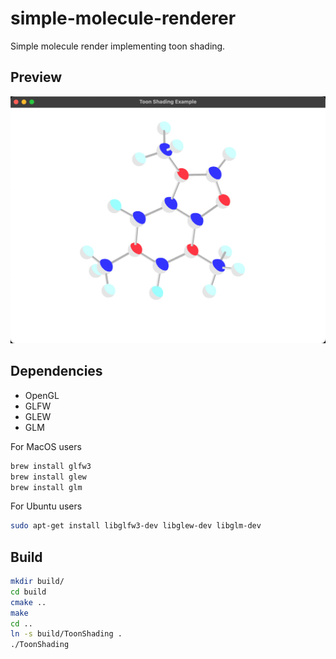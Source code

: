 # simple-molecule-renderer

Simple molecule render implementing toon shading.

## Preview

![Preview image](asset/preview.png "Preview image")

## Dependencies

- OpenGL
- GLFW
- GLEW
- GLM

For MacOS users

```Bash
brew install glfw3
brew install glew
brew install glm
```

For Ubuntu users

```Bash
sudo apt-get install libglfw3-dev libglew-dev libglm-dev
```

## Build

```Bash
mkdir build/
cd build
cmake ..
make
cd ..
ln -s build/ToonShading .
./ToonShading
```
